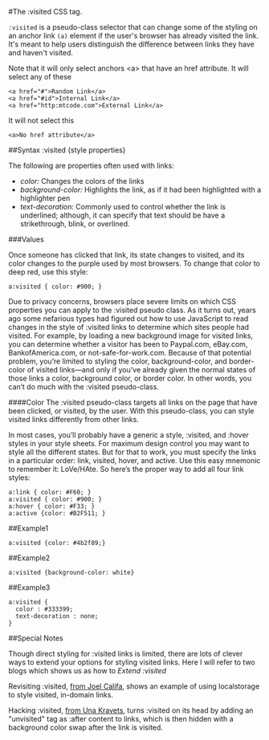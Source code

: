 #The :visited CSS tag.

`:visited` is a pseudo-class selector that can change some of the styling on an anchor link `(a)` element if the user's browser has already visited the link. It's meant to help users distinguish the difference between links they have and haven't visited.

Note that it will only select anchors \<a> that have an 
href attribute.
It will select any of these

```
<a href="#">Random Link</a>
<a href="#id">Internal Link</a>
<a href="http:mtcode.com">External Link</a>
```

It will not select this

```
<a>No href attribute</a>
```
##Syntax
:visited {style properties}

The following are properties often used with links:

* *color:* Changes the colors of the links
* *background-color:* Highlights the link, as if it had been highlighted with a highlighter pen
* *text-decoration:* Commonly used to control whether the link is underlined; although, it can specify that text should be have a strikethrough, blink, or overlined.
 
###Values
 
Once someone has clicked that link, its state changes to visited, and its color changes to the purple used by most browsers. To change that color to deep red, use this style:

```
a:visited { color: #900; }
``` 
Due to privacy concerns, browsers place severe limits on which CSS properties you can apply to the :visited pseudo class. As it turns out, years ago some nefarious types had figured out how to use JavaScript to read changes in the style of :visited links to determine which sites people had visited. For example, by loading a new background image for visited links, you can determine whether a visitor has been to Paypal.com, eBay.com, BankofAmerica.com, or not-safe-for-work.com. Because of that potential problem, you’re limited to styling the color, background-color, and border-color of visited links—and only if you’ve already given the normal states of those links a color, background color, or border color. In other words, you can’t do much with the :visited pseudo-class.
 
 
####Color 
The :visited pseudo-class targets all links on the page that have been clicked, or visited, by the user. With this pseudo-class, you can style visited links differently from other links.

In most cases, you’ll probably have a generic a style, :visited, and :hover styles in your style sheets. For maximum design control you may want to style all the different states. But for that to work, you must specify the links in a particular order: link, visited, hover, and active. Use this easy mnemonic to remember it: LoVe/HAte. So here’s the proper way to add all four link styles:

```
a:link { color: #F60; }
a:visited { color: #900; }
a:hover { color: #F33; }
a:active {color: #B2F511; }
```

##Example1
```
a:visited {color: #4b2f89;}
```
##Example2
```
a:visited {background-color: white}
``` 
##Example3
```
a:visited {
  color : #333399;
  text-decoration : none;
}
```
##Special Notes

Though direct styling for :visited links is limited, there are lots of clever ways to extend your options for styling visited links. 
Here I will refer to two blogs which shows us as how to *Extend :visited*


Revisiting :visited, [from Joel Califa](joelcalifa.com/blog/revisitine-visited), shows an example of using localstorage to style visited, in-domain links.

Hacking :visited, [from Una Kravets](https://una.im/hacking-visited), turns :visited on its head by adding an "unvisited" tag as :after content to links, which is then hidden with a background color swap after the link is visited.
